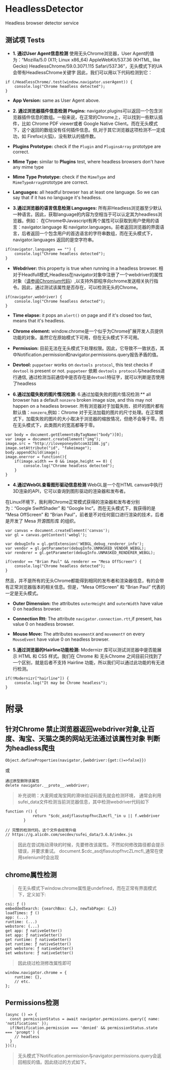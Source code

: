 # HeadlessDetector
Headless browser detector service

## 测试项 Tests
- **1. 通过User Agent信息检测**
使用无头Chrome浏览器，User Agent的值为：“Mozilla/5.0 (X11; Linux x86_64) AppleWebKit/537.36 (KHTML, like Gecko) HeadlessChrome/59.0.3071.115 Safari/537.36”，无头模式下的UA会带有HeadlessChrome关键字
因此，我们可以用以下代码检测到它：
```
if (/HeadlessChrome/.test(window.navigator.userAgent)) {
    console.log("Chrome headless detected");
}
```
- **App Version:** same as User Agent above.

- **2. 通过浏览器插件信息检测 Plugins:**
navigator.plugins可以返回一个包含浏览器插件信息的数组。一般来说，在正常的Chrome上，可以找到一些默认插件，比如 Chrome PDF viewer或者 Google Native Client。而在无头模式下，这个返回的数组没有任何插件信息。但,对于其它浏览器这项检测不一定成功，如 Firefox(火狐)，没有默认的插件数。

- **Plugins Prototype:** check if the `Plugin` and `PluginsArray` prototype are correct.


- **Mime Type:** similar to **Plugins** test, where headless browsers don't have any mime type

- **Mime Type Prototype:** check if the `MimeType` and `MimeTypeArray`prototype are correct.

- **Languages:** all headful browser has at least one language. So we can say that if it has no language it's headless.
- **3.通过浏览器的语言信息检测 Languages:**
所有非Headless浏览器至少默认一种语言。因此，获取language的内容为空相当于可以认定其为headless浏览器。例如： 在Chrome中Javascript有两个属性可以获取到用户使用的语言：navigator.language 和 navigator.languages。前者返回浏览器的界面语言，后者返回一个包含用户的首选语言的字符串数组，而在无头模式下，navigator.languages 返回的是空字符串。
```
if(navigator.languages == "") {
    console.log("Chrome headless detected");
}
```
- **Webdriver:** 
    this property is true when running in a headless browser.
    相对于Headfull模式,Headless在navigator对象中注册了一个webdriver的属性对象（[请参阅Chromium代码](https://cs.chromium.org/chromium/src/out/Debug/gen/blink/bindings/core/v8/V8Navigator.cpp?rcl=0d3c47615a4f512b82fa0f8da682fb13332b8d32&l=405)）,以支持外部程序向chrome发送相关执行指令。因此，通过测试该属性是否存在，可以检测无头的Chrome。
```
if(navigator.webdriver) {
    console.log("Chrome headless detected");
}
```
- **Time elapse:** 
    it pops an `alert()` on page and if it's closed too fast, means that it's headless.

- **Chrome element:** 
    window.chrome是一个似乎为Chrome扩展开发人员提供功能的对象。虽然它在原始模式下可用，但在无头模式下不可用。

- **Permission:** 
目前无法在无头模式下处理权限。因此，它导致不一致状态，其中Notification.permission和navigator.permissions.query报告矛盾的值。

- **Devtool:** 
    `puppeteer` works on `devtools protocol`, this test checks if `devtool` is present or not.
    `puppeteer` 依赖 `devtools protocol`与headless进行通信, 通过检测当前通信中是否存在是`devtool`特征字，就可以判断是否使用了headless

- **6.通过加载失败的图片情况检测:**
6.通过加载失败的图片情况检测:**
all browser has a default `nonzero` broken image size, and this may not happen on a headless browser.
所有浏览器对于加载失败、损坏的图片都有默认值：`nonzero`,例如：Chrome 对于无法加载的图片的尺寸处理。在正常模式下，加载失败的图片的大小取决于浏览器的缩放情况，但绝不会等于零。而在无头模式下，此类图片的宽高都等于零。
```
var body = document.getElementsByTagName("body")[0];
var image = document.createElement("img");
image.src = "http://iloveponeydotcom32188.jg";
image.setAttribute("id", "fakeimage");
body.appendChild(image);
image.onerror = function(){
    if(image.width == 0 && image.height == 0) {
        console.log("Chrome headless detected");
    }
}
```
- **4.通过WebGL查看图形驱动信息检测**
WebGL是一个在HTML canvas中执行3D渲染的API，它可以查询到图形驱动的渲染器和发布者。

在Linux环境下，我利用Chrome正常模式获得的渲染器和发布者分别为：“Google SwiftShader” 和 “Google Inc”。而在无头模式下，我获得的是 “Mesa OffScreen” 和 “Brian Paul”，前者是不对任何窗口进行渲染的技术，后者是开发了 Mesa 开源图形库 的组织。
```
var canvas = document.createElement('canvas');
var gl = canvas.getContext('webgl');

var debugInfo = gl.getExtension('WEBGL_debug_renderer_info');
var vendor = gl.getParameter(debugInfo.UNMASKED_VENDOR_WEBGL);
var renderer = gl.getParameter(debugInfo.UNMASKED_RENDERER_WEBGL);

if(vendor == "Brian Paul" && renderer == "Mesa OffScreen") {
    console.log("Chrome headless detected");
}
```
然且，并不是所有的无头Chrome都能得到相同的发布者和渲染器信息，有的会带有正常浏览器版本的相关信息。但是，“Mesa OffScreen” 和 “Brian Paul” 代表的一定是无头模式。

- **Outer Dimension:** 
    the attributes `outerHeight` and `outerWidth` have value 0 on headless browser.

- **Connection Rtt:** 
    The attribute `navigator.connection.rtt`,if present, has value 0 on headless browser.

- **Mouse Move:** 
    The attributes `movementX` and `movementY` on every `MouseEvent` have value 0 on headless browser.

- **5.通过浏览器的Hairline功能检测:**
Modernizr 库可以测试浏览器中是否能展示 HTML 和 CSS 样式。我们在 Chrome 和 无头Chrome 之间目前只找到了一个区别，就是后者不支持 Hairline 功能，所以我们可以通过此功能的有无进行检测。
```
if(!Modernizr["hairline"]) {
    console.log("It may be Chrome headless");
}
```

# 附录
## 针对Chrome 禁止浏览器返回webdriver对象,让百度、淘宝、天猫之类的网站无法通过该属性对象 判断为headless爬虫
```
Object.defineProperties(navigator,{webdriver:{get:()=>false}})
```
或
```
通过原型删除该属性
delete navigator.__proto__.webdriver;
```
>补充说明：大麦网或淘宝网的滑块验证码首先就会检测环境，
>通常会利用sufei_data文件检测当前浏览器信息，其中检测webdriver代码如下
```
function r() {
            return "$cdc_asdjflasutopfhvcZLmcfl_"in u || f.webdriver
        }
        
// 完整的检测代码，这个文件会经常升级        
// https://g.alicdn.com/secdev/sufei_data/3.6.8/index.js
```
>因此在尝试拖动滑块的时候，先要修改该属性。不然如何修改路径都会提示错误，并要求重试。
>document.$cdc_asdjflasutopfhvcZLmcfl_通常在使用selenium时会出现

## chrome属性检测
>在无头模式下window.chrome属性是undefined，而在正常有界面模式下，定义如下:
```
csi: ƒ ()
embeddedSearch: {searchBox: {…}, newTabPage: {…}}
loadTimes: ƒ ()
app: (...)
runtime: (...)
webstore: (...)
get app: ƒ nativeGetter()
set app: ƒ nativeSetter()
get runtime: ƒ nativeGetter()
set runtime: ƒ nativeSetter()
get webstore: ƒ nativeGetter()
set webstore: ƒ nativeSetter()
```
>因此绕过检测修改属性即可
```
window.navigator.chrome = {
    runtime: {},
    // etc.
};
```
## Permissions检测
```
(async () => {
  const permissionStatus = await navigator.permissions.query({ name: 'notifications' });
  if(Notification.permission === 'denied' && permissionStatus.state === 'prompt') {
    // headless
  }
})();
```
>无头模式下Notification.permission与navigator.permissions.query会返回相反的值。因此绕过的方式如下。

